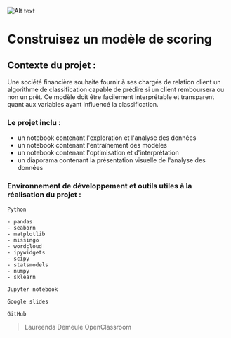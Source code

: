 ![Alt text](https://user.oc-static.com/upload/2023/03/24/16796540347308_Data%20Scientist-P7-01-banner.png)

# Construisez un modèle de scoring

## Contexte du projet : 
Une société financière souhaite fournir à ses chargés de relation client un algorithme de classification capable de prédire si un client remboursera ou non un prêt. Ce modèle doit être facilement interprétable et transparent quant aux variables ayant influencé la classification.

### Le projet inclu :

- un notebook contenant l'exploration et l'analyse des données
- un notebook contenant l'entraînement des modèles
- un notebook contenant l'optimisation et d'interprétation
- un diaporama contenant la présentation visuelle de l'analyse des données

### Environnement de développement et outils utiles à la réalisation du projet :

`Python`

    - pandas
    - seaborn
    - matplotlib 
    - missingo
    - wordcloud
    - ipywidgets
    - scipy
    - statsmodels
    - numpy
    - sklearn
    
`Jupyter notebook`

`Google slides` 

`GitHub` 

> Laureenda Demeule
> OpenClassroom